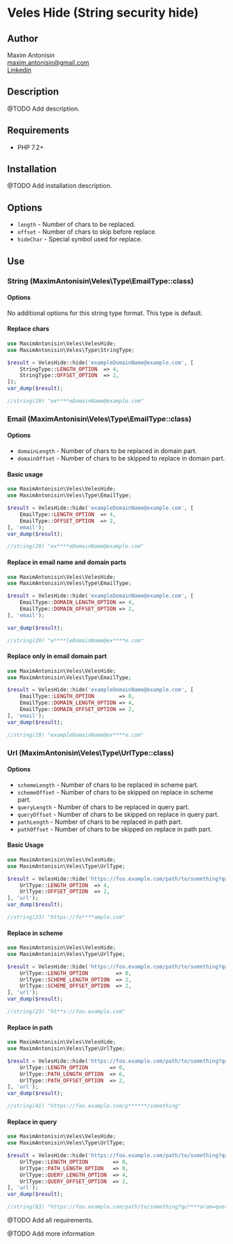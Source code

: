 # Veles Hide (String security hide)

## Author 
Maxim Antonisin <br>
[maxim.antonisin@gmail.com](mailto:maxim.antonisin@gmail.com) <br>
[Linkedin](https://www.linkedin.com/in/mantonishin/)

## Description
@TODO Add description.

## Requirements
- PHP 7.2+

## Installation 
@TODO Add installation description.

## Options
- `length` - Number of chars to be replaced.
- `offset` - Number of chars to skip before replace.
- `hideChar` - Special symbol used for replace.
  
## Use
### String (MaximAntonisin\Veles\Type\EmailType::class)

#### Options
No additional options for this string type format. This type is default.

#### Replace chars
```php
use MaximAntonisin\Veles\VelesHide;
use MaximAntonisin\Veles\Type\StringType;

$result = VelesHide::hide('exampleDomainName@example.com', [
    StringType::LENGTH_OPTION  => 4,
    StringType::OFFSET_OPTION  => 2,
]);
var_dump($result);

//string(29) "ex****eDomainName@example.com"
```

### Email (MaximAntonisin\Veles\Type\EmailType::class)
#### Options
- `domainLength` - Number of chars to be replaced in domain part.
- `domainOffset` - Number of chars to be skipped to replace in domain part.

#### Basic usage
```php
use MaximAntonisin\Veles\VelesHide;
use MaximAntonisin\Veles\Type\EmailType;

$result = VelesHide::hide('exampleDomainName@example.com', [
    EmailType::LENGTH_OPTION  => 4,
    EmailType::OFFSET_OPTION  => 2,
], 'email');
var_dump($result);

//string(29) "ex****eDomainName@example.com"
```

#### Replace in email name and domain parts
```php
use MaximAntonisin\Veles\VelesHide;
use MaximAntonisin\Veles\Type\EmailType;

$result = VelesHide::hide('exampleDomainName@example.com', [
    EmailType::DOMAIN_LENGTH_OPTION => 4,
    EmailType::DOMAIN_OFFSET_OPTION => 2,
], 'email');

var_dump($result);

//string(29) "e****leDomainName@ex****e.com"
```

#### Replace only in email domain part  
```php
use MaximAntonisin\Veles\VelesHide;
use MaximAntonisin\Veles\Type\EmailType;

$result = VelesHide::hide('exampleDomainName@example.com', [
    EmailType::LENGTH_OPTION        => 0,
    EmailType::DOMAIN_LENGTH_OPTION => 4,
    EmailType::DOMAIN_OFFSET_OPTION => 2,
], 'email');
var_dump($result);

//string(29) "exampleDomainName@ex****e.com"
```
### Url (MaximAntonisin\Veles\Type\UrlType::class)
#### Options
- `schemeLength` - Number of chars to be replaced in scheme part.
- `schemeOffset` - Number of chars to be skipped on replace in scheme part.
- `queryLength` - Number of chars to be replaced in query part.
- `queryOffset` - Number of chars to be skipped on replace in query part.
- `pathLength` - Number of chars to be replaced in path part.
- `pathOffset` - Number of chars to be skipped on replace in path part.

#### Basic Usage
```php
use MaximAntonisin\Veles\VelesHide;
use MaximAntonisin\Veles\Type\UrlType;

$result = VelesHide::hide('https://foo.example.com/path/to/something?queryParam=queryValue', [
    UrlType::LENGTH_OPTION  => 4,
    UrlType::OFFSET_OPTION  => 2,
], 'url');
var_dump($result);

//string(23) "https://fo****ample.com"
```

#### Replace in scheme
```php
use MaximAntonisin\Veles\VelesHide;
use MaximAntonisin\Veles\Type\UrlType;

$result = VelesHide::hide('https://foo.example.com/path/to/something?queryParam=queryValue', [
    UrlType::LENGTH_OPTION         => 0,
    UrlType::SCHEME_LENGTH_OPTION  => 2,
    UrlType::SCHEME_OFFSET_OPTION  => 2,
], 'url');
var_dump($result);

//string(23) "ht**s://foo.example.com"
```

#### Replace in path
```php
use MaximAntonisin\Veles\VelesHide;
use MaximAntonisin\Veles\Type\UrlType;

$result = VelesHide::hide('https://foo.example.com/path/to/something?queryParam=queryValue', [
    UrlType::LENGTH_OPTION       => 0,
    UrlType::PATH_LENGTH_OPTION  => 6,
    UrlType::PATH_OFFSET_OPTION  => 2,
], 'url');
var_dump($result);

//string(41) "https://foo.example.com/p******/something"
```

#### Replace in query
```php
use MaximAntonisin\Veles\VelesHide;
use MaximAntonisin\Veles\Type\UrlType;

$result = VelesHide::hide('https://foo.example.com/path/to/something?queryParam=queryValue', [
    UrlType::LENGTH_OPTION        => 0,
    UrlType::PATH_LENGTH_OPTION   => 0,
    UrlType::QUERY_LENGTH_OPTION  => 4,
    UrlType::QUERY_OFFSET_OPTION  => 2,
], 'url');
var_dump($result);

//string(63) "https://foo.example.com/path/to/something?qu****aram=queryValue"
```

@TODO Add all requirements.

@TODO Add more information 
